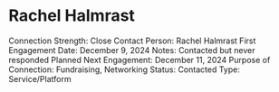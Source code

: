 # Rachel Halmrast

Connection Strength: Close
Contact Person: Rachel Halmrast
First Engagement Date: December 9, 2024
Notes: Contacted but never responded
Planned Next Engagement: December 11, 2024
Purpose of Connection: Fundraising, Networking
Status: Contacted
Type: Service/Platform